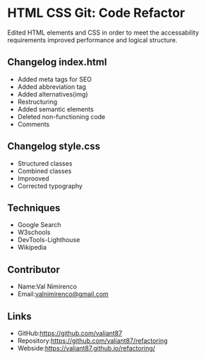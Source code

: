 # HTML CSS Git: Code Refactor
Edited HTML elements and CSS in order to meet the accessability requirements improved performance and logical structure.

## Changelog index.html

* Added meta tags for SEO
* Added abbreviation tag
* Added alternatives(img)
* Restructuring
* Added semantic elements
* Deleted non-functioning code
* Comments

## Changelog style.css

* Structured classes
* Combined classes 
* Improoved 
* Corrected typography

## Techniques

* Google Search
* W3schools
* DevTools-Lighthouse
* Wikipedia

## Contributor

* Name:Val Nimirenco
* Email:valnimirenco@gmail.com

## Links

* GitHub:https://github.com/valiant87
* Repository:https://github.com/valiant87/refactoring
* Webside:https://valiant87.github.io/refactoring/